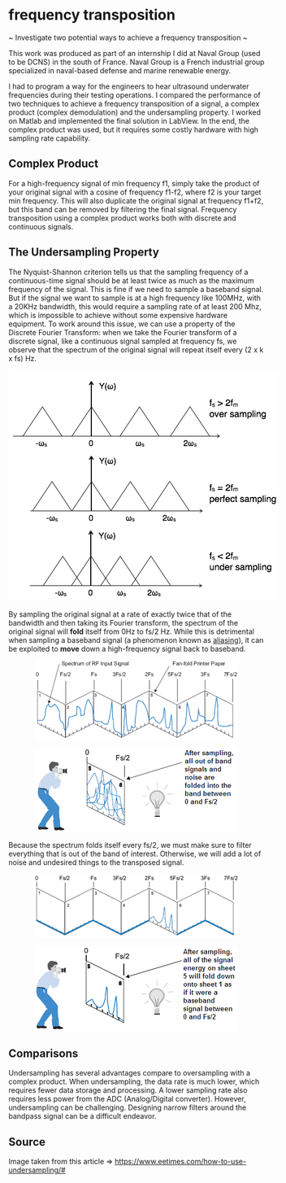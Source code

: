 # frequency transposition

~ Investigate two potential ways to achieve a frequency transposition ~

This work was produced as part of an internship I did at Naval Group (used to be DCNS) in the south of France. Naval Group is a French industrial group specialized in naval-based defense and marine renewable energy.

I had to program a way for the engineers to hear ultrasound underwater frequencies during their testing operations. I compared the performance of two techniques to achieve a frequency transposition of a signal, a complex product (complex demodulation) and the undersampling property. I worked on Matlab and implemented the final solution in LabView. In the end, the complex product was used, but it requires some costly hardware with high sampling rate capability.


## Complex Product

For a high-frequency signal of min frequency f1, simply take the product of your original signal with a cosine of frequency f1-f2, where f2 is your target min frequency. This will also duplicate the original signal at frequency f1+f2, but this band can be removed by filtering the final signal. Frequency transposition using a complex product works both with discrete and continuous signals.


## The Undersampling Property

The Nyquist-Shannon criterion tells us that the sampling frequency of a continuous-time signal should be at least twice as much as the maximum frequency of the signal. This is fine if we need to sample a baseband signal. But if the signal we want to sample is at a high frequency like 100MHz, with a 20KHz bandwidth, this would require a sampling rate of at least 200 Mhz, which is impossible to achieve without some expensive hardware equipment. To work around this issue, we can use a property of the Discrete Fourier Transform: when we take the Fourier transform of a discrete signal, like a continuous signal sampled at frequency fs, we observe that the spectrum of the original signal will repeat itself every (2 x k x fs) Hz. 

<p style="width:600px; margin: auto;" >
  <img src="./asset/aliasing.png">
</p>

By sampling the original signal at a rate of exactly twice that of the bandwidth and then taking its Fourier transform, the spectrum of the original signal will **fold** itself from 0Hz to fs/2 Hz. While this is detrimental when sampling a baseband signal (a phenomenon known as [aliasing](https://en.wikipedia.org/wiki/Aliasing)), it can be exploited to **move** down a high-frequency signal back to baseband.

<p align="center" >
  <img src="./asset/full_spectrum.gif">
</p>

<p align="center" >
  <img src="./asset/full_fold.gif">
</p>

Because the spectrum folds itself every fs/2, we must make sure to filter everything that is out of the band of interest. Otherwise, we will add a lot of noise and undesired things to the transposed signal.

<p align="center" >
  <img src="./asset/filter_spectrum.gif">
</p>

<p align="center" >
  <img src="./asset/filter_fold.gif">
</p>


## Comparisons

Undersampling has several advantages compare to oversampling with a complex product. When undersampling, the data rate is much lower, which requires fewer data storage and processing. A lower sampling rate also requires less power from the ADC (Analog/Digital converter). However, undersampling can be challenging. Designing narrow filters around the bandpass signal can be a difficult endeavor.


## Source

Image taken from this article => https://www.eetimes.com/how-to-use-undersampling/#